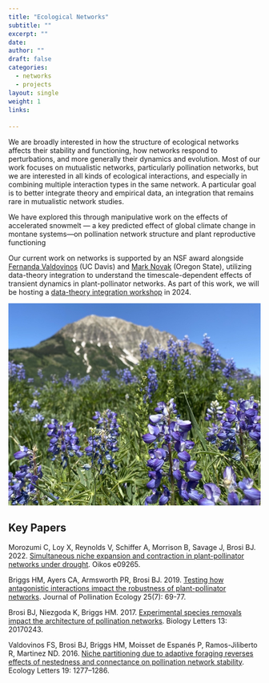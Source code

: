 ```yaml
---
title: "Ecological Networks"
subtitle: ""
excerpt: ""
date: 
author: ""
draft: false
categories:
  - networks
  - projects
layout: single
weight: 1
links:

---
```


We are broadly interested in how the structure of ecological networks affects their stability and functioning, how networks respond to perturbations, and more generally their dynamics and evolution. Most of our work focuses on mutualistic networks, particularly pollination networks, but we are interested in all kinds of ecological interactions, and especially in combining multiple interaction types in the same network. A particular goal is to better integrate theory and empirical data, an integration that remains rare in mutualistic network studies.

We have explored this through manipulative work on the effects of accelerated snowmelt — a key predicted effect of global climate change in montane systems—on pollination network structure and plant reproductive functioning

Our current work on networks is supported by an NSF award alongside [Fernanda Valdovinos](https://www.fsvaldovinos.com/) (UC Davis) and [Mark Novak](https://novaklabosu.github.io/) (Oregon State), utilizing data-theory integration to understand the timescale-dependent effects of transient dynamics in plant-pollinator networks. As part of this work, we will be hosting a [data-theory integration workshop](https://models4data2theory.github.io/) in 2024. 

![Gothic Mountain](featured.JPG) 


## Key Papers 
 
Morozumi C, Loy X, Reynolds V, Schiffer A, Morrison B, Savage J, Brosi BJ. 2022. [Simultaneous niche expansion and contraction in plant-pollinator networks under drought](https://doi.org/10.1111/oik.09265). Oikos e09265.

Briggs HM, Ayers CA, Armsworth PR, Brosi BJ. 2019. [Testing how antagonistic interactions impact the robustness of plant-pollinator networks](https://doi.org/10.26786/1920-7603(2019)540). Journal of Pollination Ecology 25(7): 69-77.

Brosi BJ, Niezgoda K, Briggs HM. 2017. [Experimental species removals impact the architecture of pollination networks](https://doi.org/10.1098/rsbl.2017.0243). Biology Letters 13: 20170243.

Valdovinos FS, Brosi BJ, Briggs HM, Moisset de Espanés P, Ramos-Jiliberto R, Martinez ND. 2016.
[Niche partitioning due to adaptive foraging reverses effects of nestedness and connectance on pollination network stability](https://doi.org/10.1111/ele.12664). Ecology Letters 19: 1277–1286.





